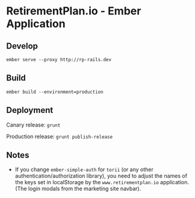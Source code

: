 RetirementPlan.io - Ember Application
======================================

Develop
-------

`ember serve --proxy http://rp-rails.dev`

Build
-----

`ember build --environment=production`

Deployment
----------

Canary release: `grunt`

Production release: `grunt publish-release`

Notes
-----

- If you change `ember-simple-auth` for `torii` (or any other authentication/authorization library), you need to adjust the names of the keys set in localStorage by the `www.retirementplan.io` application. (The login modals from the marketing site navbar).
